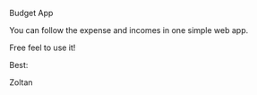 Budget App

You can follow the expense and incomes in one simple web app.

Free feel to use it!

Best:

Zoltan

